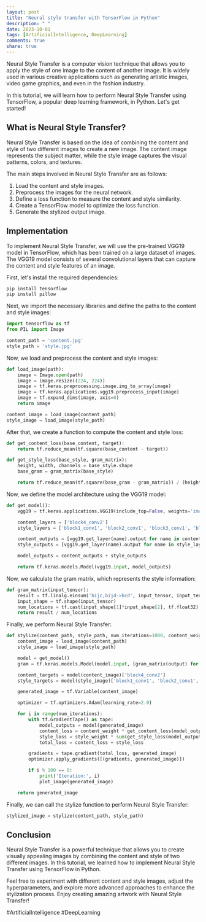 ```yaml
---
layout: post
title: "Neural style transfer with TensorFlow in Python"
description: " "
date: 2023-10-01
tags: [ArtificialIntelligence, DeepLearning]
comments: true
share: true
---
```


Neural Style Transfer is a computer vision technique that allows you to apply the style of one image to the content of another image. It is widely used in various creative applications such as generating artistic images, video game graphics, and even in the fashion industry.

In this tutorial, we will learn how to perform Neural Style Transfer using TensorFlow, a popular deep learning framework, in Python. Let's get started!

## What is Neural Style Transfer?

Neural Style Transfer is based on the idea of combining the content and style of two different images to create a new image. The content image represents the subject matter, while the style image captures the visual patterns, colors, and textures.

The main steps involved in Neural Style Transfer are as follows:

1. Load the content and style images.
2. Preprocess the images for the neural network.
3. Define a loss function to measure the content and style similarity.
4. Create a TensorFlow model to optimize the loss function.
5. Generate the stylized output image.

## Implementation

To implement Neural Style Transfer, we will use the pre-trained VGG19 model in TensorFlow, which has been trained on a large dataset of images. The VGG19 model consists of several convolutional layers that can capture the content and style features of an image.

First, let's install the required dependencies:

```python
pip install tensorflow
pip install pillow
```

Next, we import the necessary libraries and define the paths to the content and style images:

```python
import tensorflow as tf
from PIL import Image

content_path = 'content.jpg'
style_path = 'style.jpg'
```

Now, we load and preprocess the content and style images:

```python
def load_image(path):
    image = Image.open(path)
    image = image.resize((224, 224))
    image = tf.keras.preprocessing.image.img_to_array(image)
    image = tf.keras.applications.vgg19.preprocess_input(image)
    image = tf.expand_dims(image, axis=0)
    return image

content_image = load_image(content_path)
style_image = load_image(style_path)
```

After that, we create a function to compute the content and style loss:

```python
def get_content_loss(base_content, target):
    return tf.reduce_mean(tf.square(base_content - target))

def get_style_loss(base_style, gram_matrix):
    height, width, channels = base_style.shape
    base_gram = gram_matrix(base_style)

    return tf.reduce_mean(tf.square(base_gram - gram_matrix)) / (height * width * channels)
```

Now, we define the model architecture using the VGG19 model:

```python
def get_model():
    vgg19 = tf.keras.applications.VGG19(include_top=False, weights='imagenet')

    content_layers = ['block4_conv2']
    style_layers = ['block1_conv1', 'block2_conv1', 'block3_conv1', 'block4_conv1', 'block5_conv1']

    content_outputs = [vgg19.get_layer(name).output for name in content_layers]
    style_outputs = [vgg19.get_layer(name).output for name in style_layers]

    model_outputs = content_outputs + style_outputs

    return tf.keras.models.Model(vgg19.input, model_outputs)
```

Now, we calculate the gram matrix, which represents the style information:

```python
def gram_matrix(input_tensor):
    result = tf.linalg.einsum('bijc,bijd->bcd', input_tensor, input_tensor)
    input_shape = tf.shape(input_tensor)
    num_locations = tf.cast(input_shape[1]*input_shape[2], tf.float32)
    return result / num_locations
```

Finally, we perform Neural Style Transfer:

```python
def stylize(content_path, style_path, num_iterations=1000, content_weight=1e3, style_weight=1e-2):
    content_image = load_image(content_path)
    style_image = load_image(style_path)

    model = get_model()
    gram = tf.keras.models.Model(model.input, [gram_matrix(output) for output in model.layers])

    content_targets = model(content_image)['block4_conv2']
    style_targets = model(style_image)['block1_conv1', 'block2_conv1', 'block3_conv1', 'block4_conv1', 'block5_conv1']

    generated_image = tf.Variable(content_image)

    optimizer = tf.optimizers.Adam(learning_rate=2.0)

    for i in range(num_iterations):
        with tf.GradientTape() as tape:
            model_outputs = model(generated_image)
            content_loss = content_weight * get_content_loss(model_outputs['block4_conv2'], content_targets)
            style_loss = style_weight * sum(get_style_loss(model_outputs[name], style_targets[name]) for name in style_layers)
            total_loss = content_loss + style_loss

        gradients = tape.gradient(total_loss, generated_image)
        optimizer.apply_gradients([(gradients, generated_image)])

        if i % 100 == 0:
            print('Iteration:', i)
            plot_image(generated_image)

    return generated_image
```

Finally, we can call the stylize function to perform Neural Style Transfer:

```python
stylized_image = stylize(content_path, style_path)
```

## Conclusion

Neural Style Transfer is a powerful technique that allows you to create visually appealing images by combining the content and style of two different images. In this tutorial, we learned how to implement Neural Style Transfer using TensorFlow in Python.

Feel free to experiment with different content and style images, adjust the hyperparameters, and explore more advanced approaches to enhance the stylization process. Enjoy creating amazing artwork with Neural Style Transfer!

#ArtificialIntelligence #DeepLearning